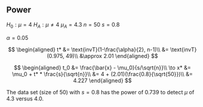 ## Power

$H_0: \mu = 4$
$H_A: \mu \ne 4$
$\mu_A = 4.3$
$n = 50$
$s = 0.8$

$\alpha = 0.05$

$$
\begin{aligned}
t* &= \text{invT}(1-\frac{\alpha}{2}, n-1)\\
&= \text{invT}(0.975, 49)\\
&\approx 2.01
\end{aligned}
$$

$$
\begin{aligned}
t_0 &= \frac{\bar{x} - \mu_0}{s/\sqrt{n}}\\
\to x* &= \mu_0 + t* * \frac{s}{\sqrt{n}}\\
&= 4 + (2.01)(\frac{0.8}{\sqrt{50}})\\
&= 4.227
\end{aligned}
$$

The data set (size of 50) with $s=0.8$ has the power of $0.739$ to detect $\mu$ of $4.3$ versus $4.0$.